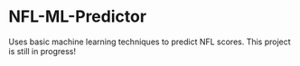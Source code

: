 # NFL-ML-Predictor
Uses basic machine learning techniques to predict NFL scores.
This project is still in progress!
